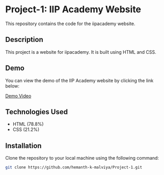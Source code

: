 # Project-1: IIP Academy Website

This repository contains the code for the iipacademy website.

## Description
This project is a website for iipacademy. It is built using HTML and CSS.

## Demo
You can view the demo of the IIP Academy website by clicking the link below:

[Demo Video](https://github.com/user-attachments/assets/cb639e0d-77c3-4d0d-aa97-74e706c3a215)

## Technologies Used

- HTML (78.8%)
- CSS (21.2%)

## Installation

Clone the repository to your local machine using the following command:

```bash
git clone https://github.com/hemanth-k-malviya/Project-1.git
